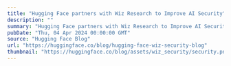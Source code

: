 ```yaml
---
title: "Hugging Face partners with Wiz Research to Improve AI Security"
description: ""
summary: "Hugging Face partners with Wiz Research to Improve AI Security We are pleased to announce that we ar..."
pubDate: "Thu, 04 Apr 2024 00:00:00 GMT"
source: "Hugging Face Blog"
url: "https://huggingface.co/blog/hugging-face-wiz-security-blog"
thumbnail: "https://huggingface.co/blog/assets/wiz_security/security.png"
---
```


